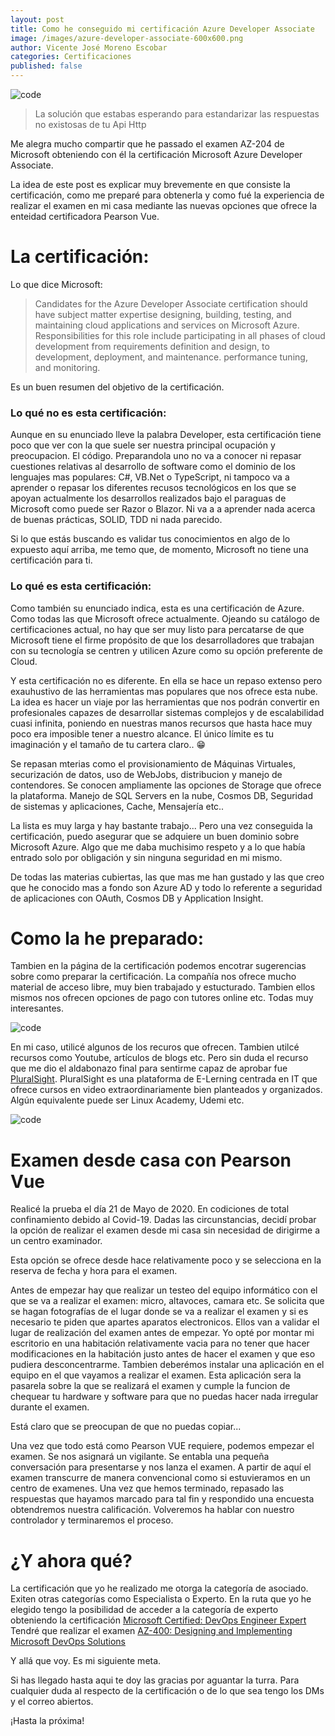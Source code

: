 ```yaml
---
layout: post
title: Como he conseguido mi certificación Azure Developer Associate
image: /images/azure-developer-associate-600x600.png
author: Vicente José Moreno Escobar
categories: Certificaciones
published: false 
---
```

![code](/images/azure-developer-associate-600x600.png)
> La solución que estabas esperando para estandarizar las respuestas no existosas de tu Api Http

Me alegra mucho compartir que he passado el examen AZ-204 de Microsoft obteniendo con él la certificación Microsoft Azure Developer Associate.

La idea de este post es explicar muy brevemente en que consiste la certificación, como me preparé para obtenerla y como fué la experiencia de realizar el examen en mi casa mediante las nuevas opciones que ofrece la enteidad certificadora Pearson Vue.

# La certificación:

Lo que dice Microsoft:

> Candidates for the Azure Developer Associate certification should have subject matter expertise designing, building, testing, and maintaining cloud applications and services on Microsoft Azure. Responsibilities for this role include participating in all phases of cloud development from requirements definition and design, to development, deployment, and maintenance. performance tuning, and monitoring.

Es un buen resumen del objetivo de la certificación. 

### Lo qué no es esta certificación:

Aunque en su enunciado lleve la palabra Developer, esta certificación tiene poco que ver con la que suele ser nuestra principal ocupación y preocupacion. El código. Preparandola uno no va a conocer ni repasar cuestiones relativas al desarrollo de software como el dominio de los lenguajes mas populares: C#, VB.Net o TypeScript, ni tampoco va a aprender o repasar los diferentes recusos tecnológicos en los que se apoyan actualmente los desarrollos realizados bajo el paraguas de Microsoft como puede ser Razor o Blazor. Ni va a a aprender nada acerca de buenas prácticas, SOLID, TDD ni nada parecido.

Si lo que estás buscando es validar tus conocimientos en algo de lo expuesto aquí arriba, me temo que, de momento, Microsoft no tiene una certificación para ti.

### Lo qué es esta certificación:

Como también su enunciado indica, esta es una certificación de Azure. Como todas las que Microsoft ofrece actualmente. Ojeando su catálogo de certificaciones actual, no hay que ser muy listo para percatarse de que Microsoft tiene el firme propósito de que los desarrolladores que trabajan con su tecnología se centren y utilicen Azure como su opción preferente de Cloud. 

Y esta certificación no es diferente. En ella se hace un repaso extenso pero exauhustivo de las herramientas mas populares que nos ofrece esta nube. La idea es hacer un viaje por las herramientas que nos podrán convertir en profesionales capazes de desarrollar sistemas complejos y de escalabilidad cuasi infinita, poniendo en nuestras manos recursos que hasta hace muy poco era imposible tener a nuestro alcance. El único límite es tu imaginación y el tamaño de tu cartera claro.. 😁

Se repasan mterias como el provisionamiento de Máquinas Virtuales, securización de datos, uso de WebJobs, distribucion y manejo de contendores. Se conocen ampliamente las opciones de Storage que ofrece la plataforma. Manejo de SQL Servers en la nube, Cosmos DB, Seguridad de sistemas y aplicaciones, Cache, Mensajería  etc..

La lista es muy larga y hay bastante trabajo... Pero una vez conseguida la certificación, puedo asegurar que se adquiere un buen dominio sobre Microsoft Azure. Algo que me daba muchisimo respeto y a lo que había entrado solo por obligación y sin ninguna seguridad en mi mismo.

De todas las materias cubiertas, las que mas me han gustado y las que creo que he conocido mas a fondo son Azure AD y todo lo referente a seguridad de aplicaciones con OAuth, Cosmos DB y Application Insight.

# Como la he preparado:

Tambien en la página de la certificación podemos encotrar sugerencias sobre como preparar la certificación. La compañía nos ofrece mucho material de acceso libre, muy bien trabajado y estucturado. Tambien ellos mismos nos ofrecen opciones de pago con tutores online etc. Todas muy interesantes. 

![code](/images/AZ204CertCaptura1.png)

En mi caso, utilicé algunos de los recuros que ofrecen. Tambien utilcé recursos como Youtube, artículos de blogs etc.
Pero sin duda el recurso que me dio el aldabonazo final para sentirme capaz de aprobar fue [PluralSight](https://www.pluralsight.com/). PluralSight es una plataforma de E-Lerning centrada en IT que ofrece cursos en video extraordinariamente bien planteados y organizados. Algún equivalente puede ser Linux Academy, Udemi etc. 

![code](/images/AZ204-PluralCap.png)


# Examen desde casa con Pearson Vue

Realicé la prueba el día 21 de Mayo de 2020. En codiciones de total confinamiento debido al Covid-19. 
Dadas las circunstancias, decidí probar la opción de realizar el examen desde mi casa sin necesidad de dirigirme a un centro examinador. 

Esta opción se ofrece desde hace relativamente poco y se selecciona en la reserva de fecha y hora para el examen. 

Antes de empezar hay que realizar un testeo del equipo informático con el que se va a realizar el examen: micro, altavoces, camara etc. Se solicita que se hagan fotografías de el lugar donde se va a realizar el examen y si es necesario te piden que apartes aparatos electronicos. Ellos van a validar el lugar de realización del examen antes de empezar. Yo opté por montar mi escritorio en una habitación relativamente vacia para no tener que hacer modificaciones en la habitación justo antes de hacer el examen y que eso pudiera desconcentrarme. 
Tambien deberémos instalar una aplicación en el equipo en el que vayamos a realizar el examen. Esta aplicación sera la pasarela sobre la que se realizará el examen y cumple la funcion de chequear tu hardware y software para que no puedas hacer nada irregular durante el examen. 

Está claro que se preocupan de que no puedas copiar...

Una vez que todo está como Pearson VUE requiere, podemos empezar el examen. Se nos asignará un vigilante. Se entabla una pequeña conversación para presentarse y nos lanza el examen. A partir de aquí el examen transcurre de manera convencional como si estuvieramos en un centro de examenes. Una vez que hemos terminado, repasado las respuestas que hayamos marcado para tal fin y respondido una encuesta obtendremos nuestra calificación. Volveremos ha hablar con nuestro controlador y terminaremos el proceso.


# ¿Y ahora qué?

La certificación que yo he realizado me otorga la categoría de asociado. Exiten otras categorías como Especialista o Experto. 
En la ruta que yo he elegido tengo la posibilidad de acceder a la categoría de experto obteniendo la certificación [Microsoft Certified: DevOps Engineer Expert](https://docs.microsoft.com/en-gb/learn/certifications/devops-engineer) Tendré que realizar el examen [AZ-400: Designing and Implementing Microsoft DevOps Solutions](https://docs.microsoft.com/en-gb/learn/certifications/exams/az-400)

Y allá que voy. Es mi siguiente meta.

Si has llegado hasta aqui te doy las gracias por aguantar la turra. Para cualquier duda al respecto de la certificación o de lo que sea tengo los DMs y el correo abiertos.


¡Hasta la próxima!





